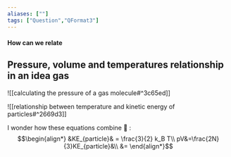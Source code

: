 ```yaml
---
aliases: [""]
tags: ["Question","QFormat3"]
---
```


#### How can we relate
## Pressure, volume and temperatures relationship in an idea gas
![[calculating the pressure of a gas molecule#^3c65ed]]

![[relationship between temperature and kinetic energy of particles#^2669d3]]

I wonder how these equations combine :thinking: :
$$\begin{align*}
   &KE_{particle}& = \frac{3}{2} k_B T\\
pV&=\frac{2N}{3}KE_{particle}&\\
&=
\end{align*}$$